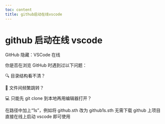 ```yaml
---
toc: content
title: github启动在线vscode
---
```


# github 启动在线 vscode

GitHub 隐藏：VSCode 在线

你是否在浏览 GitHub 时遇到过以下问题：

🔍 目录结构看不清？

🔄 文件间频繁跳转？

💻 只能先 git clone 到本地再用编辑器打开？

在路径中加上“1s”，例如将 github.sth 改为 github1s.sth 无需下载 github 上项目直接在线上启动 vscode 即可使用

<ImagePreview src="/images/other/image1.jpg"></ImagePreview>

<BackTop></BackTop>